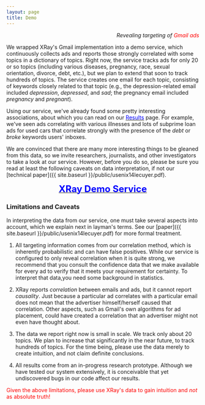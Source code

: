 ```yaml
---
layout: page
title: Demo
---
```


<p class="message" align="right">
  <i>Revealing targeting of <font color="red">Gmail ads</font></i>
</p>

We wrapped XRay's Gmail implementation into a demo service, which
continuously collects ads and reports those strongly correlated with
some topics in a dictionary of topics.  Right now, the service
tracks ads for only 20 or so topics (including various diseases, pregnancy,
race, sexual orientation, divorce, debt, etc.), but we plan to extend
that soon to track hundreds of topics.  The service creates one email
for each topic, consisting of keywords closely related to that topic
(e.g., the depression-related email included <i>depression</i>, <i>depressed</i>,
and <i>sad</i>; the pregnancy email included <i>pregnancy</i> and <i>pregnant</i>).

Using our service, we've already found some pretty interesting associations,
about which you can read on our <a href="{{ site.baseurl }}/findings/">
<font color="blue">Results</font></a> page.
For example, we've seen ads correlating with various illnesses and
lots of subprime loan ads for used cars that correlate strongly with
the presence of the *debt* or *broke* keywords users' inboxes.

We are convinced that there are many more interesting things to be gleaned
from this data, so we invite researchers, journalists, and other
investigators to take a look at our service.  However, before you do so,
please be sure you read at least the following caveats on data
interpretation, if not our [technical paper]({{ site.baseurl }}/public/usenix14lecuyer.pdf).

<center>
  <a href="http://data.lec.io/">
    <font size="5pt" color="blue"><b>XRay Demo Service</b></font>
  </a>
</center>

<h3 id="caveats">Limitations and Caveats</h3>

In interpreting the data from our service, one must take several aspects
into account, which we explain next in layman's terms.  See our
[paper]({{ site.baseurl }}/public/usenix14lecuyer.pdf) for more formal treatment.

1. All targeting information comes from our correlation method, which is
inherently probabilistic and can have false positives.  While our service
is configured to only reveal correlation when it is quite strong, we
recommend that you consult the confidence data that we make available for
every ad to verify that it meets your requirement for certainty.  To interpret
that data,you need some background in statistics.

2. XRay reports *correlation* between emails and ads, but it cannot
report *causality*.  Just because a particular ad correlates with a particular
email does not mean that the advertiser himself/herself caused that correlation.
Other aspects, such as Gmail's own algorithms for ad placement, could have
created a correlation that an advertiser might not even have thought about.

3. The data we report right now is small in scale.  We track only about 20
topics. We plan to increase that significantly in the near future, to
track hundreds of topics.  For the time being, please use the data merely to
create intuition, and not claim definite conclusions.

4. All results come from an in-progress research prototype.  Although we
have tested our system extensively, it is conceivable that yet undiscovered
bugs in our code affect our results.

<font color="red">Given the above limitations, please use XRay's data to
gain intuition and *not* as absolute truth!</font>

